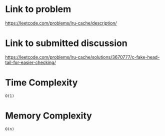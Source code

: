 # Link to problem
https://leetcode.com/problems/lru-cache/description/

# Link to submitted discussion
https://leetcode.com/problems/lru-cache/solutions/3670777/c-fake-head-tail-for-easier-checking/

# Time Complexity
`O(1)`

# Memory Complexity
`O(n)`
